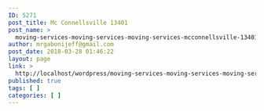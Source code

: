 ```yaml
---
ID: 5271
post_title: Mc Connellsville 13401
post_name: >
  moving-services-moving-services-moving-services-mcconnellsville-13401
author: mrgabonijeff@gmail.com
post_date: 2018-03-28 01:46:22
layout: page
link: >
  http://localhost/wordpress/moving-services-moving-services-moving-services-mcconnellsville-13401/
published: true
tags: [ ]
categories: [ ]
---
```

